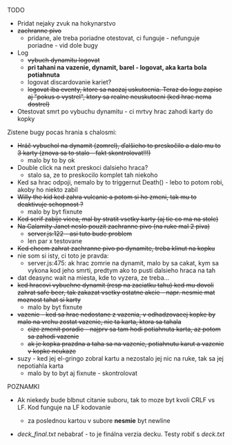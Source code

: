 TODO
* Pridat nejaky zvuk na hokynarstvo
* ~~zachranne pivo~~
    * pridane, ale treba poriadne otestovat, ci funguje - nefunguje poriadne - vid dole bugy
* Log
    * ~~vybuch dynamitu logovat~~
    * **pri tahani na vazenie, dynamit, barel - logovat, aka karta bola potiahnuta**
    * logovat discardovanie kariet?
    * ~~logovat iba eventy, ktore sa naozaj uskutocnia. Teraz do logu zapise aj "pokus o vystrel", ktory sa realne neuskutocni (ked hrac nema dostrel)~~
* Otestovat smrt po vybuchu dynamitu - ci mrtvy hrac zahodi karty do kopky


Zistene bugy pocas hrania s chalosmi:
* ~~Hráč vybuchol na dynamit (zomrel), ďalšieho to preskočilo a dalo mu to 3 karty (znova sa to stalo - fakt skontrolovat!!!)~~
    * malo by to by ok
* Double click na next preskoci dalsieho hraca?
    * stalo sa, ze to preskocilo komplet tah niekoho
* Ked sa hrac odpoji, nemalo by to triggernut Death() - lebo to potom robi, akoby ho niekto zabil
* ~~Willy the kid ked zahra vulcanic a potom si ho zmeni, tak mu to deaktivuje schopnost ?~~
    * malo by byt fixnute
* ~~Ked serif zabije vicea, mal by stratit vsetky karty (aj tie co ma na stole)~~
* ~~Na Calamity Janet neslo pouzit zachranne pivo (na ruke mal 2 piva)~~
    * ~~server.js:122 - asi tuto bude problem~~
    * len par x testovane
* ~~Ked chcem zahrat zachranne pivo po dynamite, treba klinut na kopku~~
* nie som si isty, ci toto je pravda:
    * server.js:475: ak hrac zomrie na dynamit, malo by sa cakat, kym sa vykona kod jeho smrti, predtym ako to pusti dalsieho hraca na tah
* dat deasync wait na miesta, kde to vyzera, ze treba...
* ~~ked hracovi vybuchne dynamit (resp na zaciatku tahu) ked mu dovoli zahrat safe beer, tak zakazat vsetky ostatne akcie - napr. nesmie mat moznost tahat si karty~~
    * malo by byt fixnute
* ~~vazenie - ked sa hrac nedostane z vazenia, v odhadzovacej kopke by malo na vrchu zostat vazenie, nie ta karta, ktora sa tahala~~
    * ~~cize zmenit poradie - najprv sa tam hodi potiahnuta karta, az potom sa zahodi vazenie~~
    * ~~ak je kopka prazdna a taha sa na vazenie, potiahnutu karut a vazenie v kopke neukaze~~
* suzy - ked jej el-gringo zobral kartu a nezostalo jej nic na ruke, tak sa jej nepotiahla karta
    * malo by to byt aj fixnute - skontrolovat


POZNAMKI
* Ak niekedy bude blbnut citanie suboru, tak to moze byt kvoli CRLF vs LF. Kod funguje na LF kodovanie
  
    * za poslednou kartou v subore **nesmie** byt newline

* *deck_final.txt* nebabrať - to je finálna verzia decku. Testy robiť s *deck.txt*